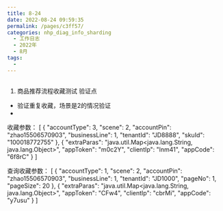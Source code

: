 ```yaml
---
title: 8-24
date: 2022-08-24 09:59:35
permalink: /pages/c3ff57/
categories: nhp_diag_info_sharding
  - 工作日志
  - 2022年
  - 8月
tags:
  - 
---
```


## 
1. 商品推荐流程收藏测试
验证点
- 验证重复收藏，场景是2的情况验证
- 


收藏参数：
[
  {
    "accountType": 3,
    "scene": 2,
    "accountPin": "zhao15506570903",
    "businessLine": 1,
    "tenantId": "JD8888",
    "skuId": "100018772755"
  },
  {
    "extraParas": "java.util.Map<java.lang.String, java.lang.Object>",
    "appToken": "m0c2Y",
    "clientIp": "lnm41",
    "appCode": "6f8rC"
  }
]


查询收藏参数：
[
  {
    "accountType": 1,
    "scene": 2,
    "accountPin": "zhao15506570903",
    "businessLine": 1,
    "tenantId": "JD1000",
    "pageNo": 1,
    "pageSize": 20
  },
  {
    "extraParas": "java.util.Map<java.lang.String, java.lang.Object>",
    "appToken": "CFw4",
    "clientIp": "cbrMi",
    "appCode": "y7usu"
  }
]










